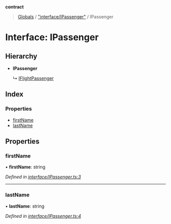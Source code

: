 **contract**

> [Globals](../README.md) / ["interface/IPassenger"](../modules/_interface_ipassenger_.md) / IPassenger

# Interface: IPassenger

## Hierarchy

* **IPassenger**

  ↳ [IFlightPassenger](_interface_dto_iflightpassenger_.iflightpassenger.md)

## Index

### Properties

* [firstName](_interface_ipassenger_.ipassenger.md#firstname)
* [lastName](_interface_ipassenger_.ipassenger.md#lastname)

## Properties

### firstName

•  **firstName**: string

*Defined in [interface/IPassenger.ts:3](https://github.com/TEAM-B-SOFT2020/LSDContract/blob/cf22cbf/interface/IPassenger.ts#L3)*

___

### lastName

•  **lastName**: string

*Defined in [interface/IPassenger.ts:4](https://github.com/TEAM-B-SOFT2020/LSDContract/blob/cf22cbf/interface/IPassenger.ts#L4)*
